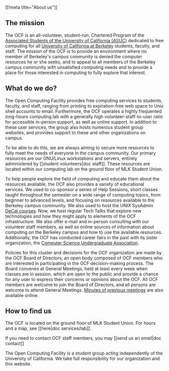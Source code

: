 [[!meta title="About us"]]


## The mission

The OCF is an all-volunteer, student-run, Chartered Program of the [Associated
Students of the University of California (ASUC)][asuc] dedicated to free
computing for all [University of California at Berkeley][berkeley] students,
faculty, and staff.  The mission of the OCF is to provide an environment where
no member of Berkeley's campus community is denied the computer resources he or
she seeks, and to appeal to all members of the Berkeley campus community with
unsatisfied computing needs and to provide a place for those interested in
computing to fully explore that interest.

## What do we do?

The Open Computing Facility provides free computing services to students,
faculty, and staff, ranging from printing to expiration-free web space to Unix
shell accounts to email. Furthermore, the OCF operates a highly frequented
long-hours computing lab with a generally high volunteer-staff-to-user ratio
for accessible in-person support, as well as online support. In addition to
these user services, the group also hosts numerous student group websites, and
provides support to these and other organizations on campus.

To be able to do this, we are always aiming to secure more resources to fully
meet the needs of everyone in the campus community.  Our primary resources are
our GNU/Linux workstations and servers, entirely administered by [[student
volunteers|doc staff]]. These resources are located within our computing lab on
the ground floor of MLK Student Union.

To help people explore the field of computing and educate them about the
resources available, the OCF also provides a variety of educational services.
We used to co-sponsor a series of Help Sessions, short classes taught
throughout the semester on a wide range of computing topics, from beginner to
advanced levels, and focusing on resources available to the Berkeley campus
community.  We also used to host the UNIX SysAdmin [DeCal courses][decal]. Now,
we host regular Tech Talks that explore new technologies and how they might
apply to elements of the OCF infrastructure. We also offer e-mail and in-person
consulting with our volunteer staff members, as well as online sources of information
about computing on the Berkeley campus and how to use the available resources.
Additionally, the OCF has conducted career fairs in the past with its sister
organization, the [Computer Science Undergraduate Association][csua].

Policies for this cluster and decisions for the OCF organization are made by
the OCF Board of Directors, an open body composed of OCF members who are interested
in participating in the OCF decision-making process. The Board convenes at General
Meetings, held at least every week when classes are in session, which are open to the
public and provide a chance for any user to express their concerns or opinions about
the OCF. All OCF members are welcome to join the Board of Directors, and all persons
are welcome to attend General Meetings. [Minutes of previous meetings][minutes]
are also available online.

## How to find us

The OCF is located on the ground floor of MLK Student Union. For hours and a
map, see [[here|doc services/lab]].

If you need to contact OCF staff members, you may [[send us an email|doc
contact]]

The Open Computing Facility is a student group acting independently of the
University of California.  We take full responsibility for our organization and
this website.

[asuc]: http://asuc.org
[berkeley]: http://berkeley.edu
[decal]: https://decal.ocf.berkeley.edu
[csua]: http://csua.berkeley.edu
[minutes]: https://www.ocf.berkeley.edu/~staff/bod/
